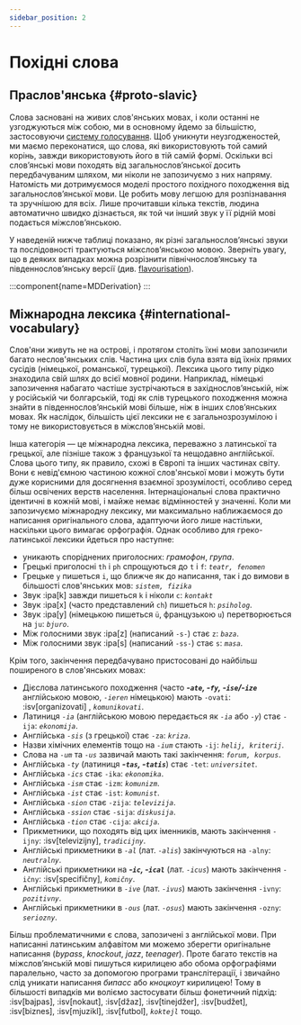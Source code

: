 ```yaml
---
sidebar_position: 2
---
```


# Похідні слова

## Праслов'янська \{#proto-slavic}

Слова засновані на живих слов'янських мовах, і коли останні не узгоджуються між собою, ми в основному йдемо за більшістю, застосовуючи [систему голосування][1]. Щоб уникнути неузгодженостей, ми маємо переконатися, що слова, які використовують той самий корінь, завжди використовують його в тій самій формі. Оскільки всі слов’янські мови походять від загальнослов’янської досить передбачуваним шляхом, ми ніколи не запозичуємо з них напряму. Натомість ми дотримуємося моделі простого похідного походження від загальнослов’янської мови. Це робить мову легшою для розпізнавання та зручнішою для всіх. Лише прочитавши кілька текстів, людина автоматично швидко дізнається, як той чи інший звук у її рідній мові подається міжслов’янською.

У наведеній нижче таблиці показано, як різні загальнослов’янські звуки та послідовності трактуються міжслов’янською мовою. Зверніть увагу, що в деяких випадках можна розрізнити північнослов’янську та південнослов’янську версії (див. [flavourisation][2]).

:::component{name=MDDerivation}
:::

## Міжнародна лексика \{#international-vocabulary}

Слов'яни живуть не на острові, і протягом століть їхні мови запозичили багато неслов'янських слів. Частина цих слів була взята від їхніх прямих сусідів (німецької, романської, турецької). Лексика цього типу рідко знаходила свій шлях до всієї мовної родини. Наприклад, німецькі запозичення набагато частіше зустрічаються в західнослов’янській, ніж у російській чи болгарській, тоді як слів турецького походження можна знайти в південнослов’янській мові більше, ніж в інших слов’янських мовах. Як наслідок, більшість цієї лексики не є загальнозрозумілою і тому не використовується в міжслов’янській мові.

Інша категорія — це міжнародна лексика, переважно з латинської та грецької, але пізніше також з французької та нещодавно англійської. Слова цього типу, як правило, схожі в Європі та інших частинах світу. Вони є невід'ємною частиною кожної слов'янської мови і можуть бути дуже корисними для досягнення взаємної зрозумілості, особливо серед більш освічених верств населення. Інтернаціональні слова практично ідентичні в кожній мові, і майже немає відмінностей у значенні. Коли ми запозичуємо міжнародну лексику, ми максимально наближаємося до написання оригінального слова, адаптуючи його лише настільки, наскільки цього вимагає орфографія. Однак особливо для греко-латинської лексики йдеться про наступне:

- уникають споріднених приголосних: _грамофон_, _група_.
- Грецькі приголосні `th` і `ph` спрощуються до `t` і `f`: _`teatr, fenomen`_
- Грецьке `y` пишеться `i`, що ближче як до написання, так і до вимови в більшості слов'янських мов: _`sistem, fizika`_
- Звук :ipa[k] завжди пишеться `k` і ніколи `c`: _`kontakt`_
- Звук :ipa[x] (часто представлений `ch`) пишеться `h`: _`psiholog`_.
- Звук :ipa[y] (німецькою пишеться `ü`, французькою `u`) перетворюється на `ju`: _`bjuro`_.
- Між голосними звук :ipa[z] (написаний `-s-`) стає `z`: _`baza`_.
- Між голосними звук :ipa[s] (написаний `-ss-`) стає `s`: _`masa`_.

Крім того, закінчення передбачувано пристосовані до найбільш поширеного в слов'янських мовах:

- Дієслова латинського походження (часто _**-`ate`, -`fy`, -`ise`/-`ize`**_ англійською мовою, _`-ieren`_ німецькою) мають `-ovati`: :isv[organizovati] , _`komunikovati`_.
- Латиниця _`-ia`_ (англійською мовою передається як _`-ia`_ або _`-y`_) стає `-ija`: _`ekonomija`_.
- Англійська _`-sis`_ (з грецької) стає `-za`: _`kriza`_.
- Назви хімічних елементів тощо на _`-ium`_ стають `-ij`: _`helij, kriterij`_.
- Слова на _`-um`_ та _`-us`_ зазвичай мають такі закінчення: _`forum, korpus`_.
- Англійська _`-ty`_ (латиниця _**-`tas`, -`tatis`**_) стає `-tet`: _`universitet`_.
- Англійська _`-ics`_ стає `-ika`: _`ekonomika`_.
- Англійська _`-ism`_ стає `-izm`: _`komunizm`_.
- Англійська _`-ist`_ стає `-ist`: _`komunist`_.
- Англійська _`-sion`_ стає `-zija`: _`televizija`_.
- Англійська _`-ssion`_ стає `-sija`: _`diskusija`_.
- Англійська _`-tion`_ стає `-cija`: _`akcija`_.
- Прикметники, що походять від цих іменників, мають закінчення `-ijny`: :isv[televizijny], _`tradicijny`_.
- Англійські прикметники в _`-al`_ (лат. _`-alis`_) закінчуються на `-alny`: _`neutralny`_.
- Англійські прикметники на _**-`ic`, -`ical`**_ (лат. _`-icus`_) мають закінчення `-ičny`: :isv[specifičny], _`komičny`_.
- Англійські прикметники в _`-ive`_ (лат. _`-ivus`_) мають закінчення `-ivny`: _`pozitivny`_.
- Англійські прикметники в _`-ous`_ (лат. _`-osus`_) мають закінчення `-ozny`: _`seriozny`_.

Більш проблематичними є слова, запозичені з англійської мови. При написанні латинським алфавітом ми можемо зберегти оригінальне написання (_bypass_, _knockout_, _jazz_, _teenager_). Проте багато текстів на міжслов’янській мові пишуться кирилицею або обома орфографіями паралельно, часто за допомогою програми транслітерації, і звичайно слід уникати написання _бипасс_ або _кноцкоут_ кирилицею! Тому в більшості випадків ми воліємо застосувати більш фонетичний підхід: :isv[bajpas], :isv[nokaut], :isv[džaz], :isv[tinejdžer], :isv[budžet], :isv[biznes], :isv[mjuzikl], :isv[futbol], _`koktejl`_ тощо.

[1]: ../misc/design-criteria.md#vocabulary
[2]: flavourisation.md
